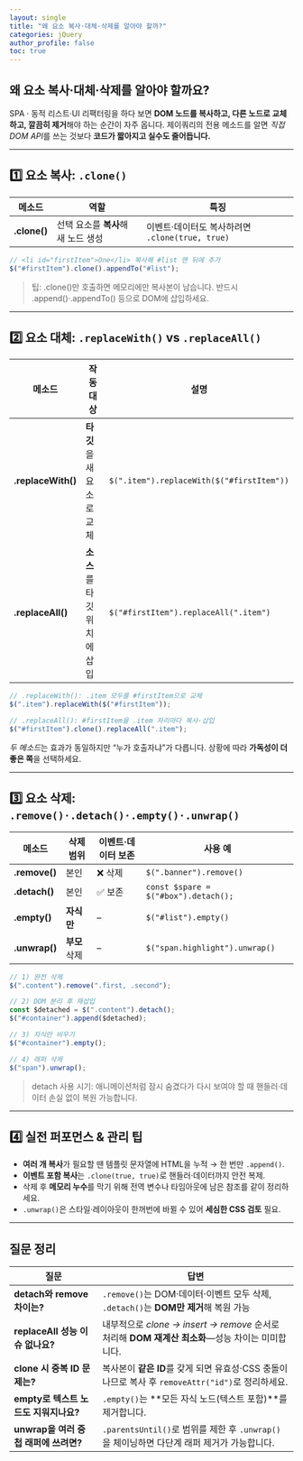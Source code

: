 ```yaml
---
layout: single
title: "왜 요소 복사·대체·삭제를 알아야 할까?"
categories: jQuery
author_profile: false
toc: true
---
```


## 왜 요소 **복사·대체·삭제**를 알아야 할까요?

SPA · 동적 리스트·UI 리팩터링을 하다 보면 **DOM 노드를 복사하고, 다른 노드로 교체하고, 깔끔히 제거**해야 하는 순간이 자주 옵니다. 제이쿼리의 전용 메소드를 알면 *직접 DOM API*를 쓰는 것보다 **코드가 짧아지고 실수도 줄어듭니다.**

------

## 1️⃣ 요소 복사: `.clone()`

| 메소드       | 역할                                | 특징                                            |
| ------------ | ----------------------------------- | ----------------------------------------------- |
| **.clone()** | 선택 요소를 **복사**해 새 노드 생성 | 이벤트·데이터도 복사하려면 `.clone(true, true)` |

```jsx
// <li id="firstItem">One</li> 복사해 #list 맨 뒤에 추가
$("#firstItem").clone().appendTo("#list");
```

> 팁: .clone()만 호출하면 메모리에만 복사본이 남습니다. 반드시 .append()·.appendTo() 등으로 DOM에 삽입하세요.

------

## 2️⃣ 요소 대체: `.replaceWith()` vs `.replaceAll()`

| 메소드             | 작동 대상                   | 설명                                      |
| ------------------ | --------------------------- | ----------------------------------------- |
| **.replaceWith()** | **타깃**을 새 요소로 교체   | `$(".item").replaceWith($("#firstItem"))` |
| **.replaceAll()**  | **소스**를 타깃 위치에 삽입 | `$("#firstItem").replaceAll(".item")`     |

```jsx
// .replaceWith(): .item 모두를 #firstItem으로 교체
$(".item").replaceWith($("#firstItem"));

// .replaceAll(): #firstItem을 .item 자리마다 복사·삽입
$("#firstItem").clone().replaceAll(".item");
```

*두 메소드*는 효과가 동일하지만 “누가 호출자냐”가 다릅니다. 상황에 따라 **가독성이 더 좋은 쪽**을 선택하세요.

------

## 3️⃣ 요소 삭제: `.remove()·.detach()·.empty()·.unwrap()`

| 메소드        | 삭제 범위     | 이벤트·데이터 보존 | 사용 예                              |
| ------------- | ------------- | ------------------ | ------------------------------------ |
| **.remove()** | 본인          | ❌ 삭제             | `$(".banner").remove()`              |
| **.detach()** | 본인          | ✅ 보존             | `const $spare = $("#box").detach();` |
| **.empty()**  | **자식만**    | –                  | `$("#list").empty()`                 |
| **.unwrap()** | **부모** 삭제 | –                  | `$("span.highlight").unwrap()`       |

```jsx
// 1) 완전 삭제
$(".content").remove(".first, .second");

// 2) DOM 분리 후 재삽입
const $detached = $(".content").detach();
$("#container").append($detached);

// 3) 자식만 비우기
$("#container").empty();

// 4) 래퍼 삭제
$("span").unwrap();
```

> detach 사용 시기: 애니메이션처럼 잠시 숨겼다가 다시 보여야 할 때 핸들러·데이터 손실 없이 복원 가능합니다.

------

## 4️⃣ 실전 퍼포먼스 & 관리 팁

- **여러 개 복사**가 필요할 땐 템플릿 문자열에 HTML을 누적 → 한 번만 `.append()`.
- **이벤트 포함 복사**는 `.clone(true, true)`로 핸들러·데이터까지 안전 복제.
- 삭제 후 **메모리 누수**를 막기 위해 전역 변수나 타임아웃에 남은 참조를 같이 정리하세요.
- `.unwrap()`은 스타일·레이아웃이 한꺼번에 바뀔 수 있어 **세심한 CSS 검토** 필요.

------

## 질문 정리

| 질문                                  | 답변                                                         |
| ------------------------------------- | ------------------------------------------------------------ |
| **detach와 remove 차이는?**           | `.remove()`는 DOM·데이터·이벤트 모두 삭제, `.detach()`는 **DOM만 제거**해 복원 가능 |
| **replaceAll 성능 이슈 없나요?**      | 내부적으로 *clone → insert → remove* 순서로 처리해 **DOM 재계산 최소화**—성능 차이는 미미합니다. |
| **clone 시 중복 ID 문제는?**          | 복사본이 **같은 ID**를 갖게 되면 유효성·CSS 충돌이 나므로 복사 후 `removeAttr("id")`로 정리하세요. |
| **empty로 텍스트 노드도 지워지나요?** | `.empty()`는 **모든 자식 노드(텍스트 포함)**를 제거합니다.   |
| **unwrap을 여러 중첩 래퍼에 쓰려면?** | `.parentsUntil()`로 범위를 제한 후 `.unwrap()`을 체이닝하면 다단계 래퍼 제거가 가능합니다. |
